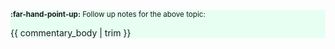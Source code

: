 <div class="border border-success pt-0 pl-1 pr-1 border-top-0 rounded-bottom" style="background-color: #e6fff2">

<span class="text-success"><small>**:far-hand-point-up:** Follow up notes for the above topic:</small></span><br>
<div class="indented">

{{ commentary_body | trim }}
</div>
</div>
